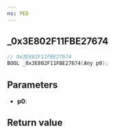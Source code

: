 ```yaml
---
ns: PED
---
```

## _0x3E802F11FBE27674

```c
// 0x3E802F11FBE27674
BOOL _0x3E802F11FBE27674(Any p0);
```


## Parameters
* **p0**: 

## Return value
